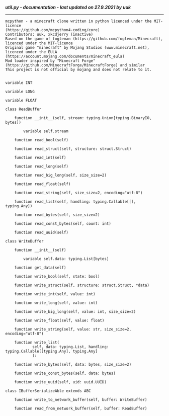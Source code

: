 ***util.py - documentation - last updated on 27.9.2021 by uuk***
___

    mcpython - a minecraft clone written in python licenced under the MIT-licence 
    (https://github.com/mcpython4-coding/core)
    Contributors: uuk, xkcdjerry (inactive)
    Based on the game of fogleman (https://github.com/fogleman/Minecraft), licenced under the MIT-licence
    Original game "minecraft" by Mojang Studios (www.minecraft.net), licenced under the EULA
    (https://account.mojang.com/documents/minecraft_eula)
    Mod loader inspired by "Minecraft Forge" (https://github.com/MinecraftForge/MinecraftForge) and similar
    This project is not official by mojang and does not relate to it.


    variable INT

    variable LONG

    variable FLOAT

    class ReadBuffer

        function __init__(self, stream: typing.Union[typing.BinaryIO, bytes])

            variable self.stream

        function read_bool(self)

        function read_struct(self, structure: struct.Struct)

        function read_int(self)

        function read_long(self)

        function read_big_long(self, size_size=2)

        function read_float(self)

        function read_string(self, size_size=2, encoding="utf-8")

        function read_list(self, handling: typing.Callable[[], typing.Any])

        function read_bytes(self, size_size=2)

        function read_const_bytes(self, count: int)

        function read_uuid(self)

    class WriteBuffer

        function __init__(self)

            variable self.data: typing.List[bytes]

        function get_data(self)

        function write_bool(self, state: bool)

        function write_struct(self, structure: struct.Struct, *data)

        function write_int(self, value: int)

        function write_long(self, value: int)

        function write_big_long(self, value: int, size_size=2)

        function write_float(self, value: float)

        function write_string(self, value: str, size_size=2, encoding="utf-8")

        function write_list(
                self, data: typing.List, handling: typing.Callable[[typing.Any], typing.Any]
                ):

        function write_bytes(self, data: bytes, size_size=2)

        function write_const_bytes(self, data: bytes)

        function write_uuid(self, uid: uuid.UUID)

    class IBufferSerializeAble extends ABC

        function write_to_network_buffer(self, buffer: WriteBuffer)

        function read_from_network_buffer(self, buffer: ReadBuffer)